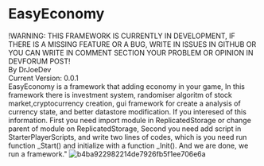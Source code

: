 # EasyEconomy
  !WARNING: THIS FRAMEWORK IS CURRENTLY IN DEVELOPMENT, IF THERE IS A MISSING FEATURE OR A BUG, WRITE IN ISSUES IN GITHUB OR YOU CAN WRITE IN COMMENT SECTION YOUR PROBLEM OR OPINION IN DEVFORUM POST!   
  By DrJoeDev    
  Current Version: 0.0.1    
  EasyEconomy is a framework that adding economy in your game, In this framework there is investment system, randomiser algoritm of stock market,cryptocurrency creation,    gui framework for create a analysis of currency state, and better datastore modification. If you interesed of this information. First you need import module in ReplicatedStorage or     change parent of module on ReplicatedStorage, Second you need add script in StarterPlayerScripts, and write two lines of codes, which is you need run function _Start() and initialize     with a function _Init(). And we are done, we run a framework."
![b4ba922982214de7926fb5f1ee706e6a](https://github.com/user-attachments/assets/151f08dd-bc21-4339-ad9a-e1ecb89d2f60)
